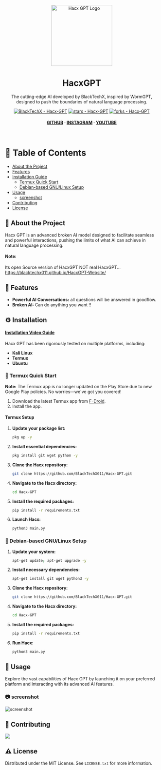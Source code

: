 <div align="center">

  <img src="https://github.com/BlackTechX011/Hacx-GPT/blob/main/logo_HacxGPT.png" alt="Hacx GPT Logo" width="200" height="auto" />
  <h1>HacxGPT</h1>
  
  <p>
    The cutting-edge AI developed by BlackTechX, inspired by WormGPT, designed to push the boundaries of natural language processing.
  </p>
  
  <!-- Badges -->
  <p>
    <a href="https://github.com/BlackTechX011/Hacx-GPT" title="Go to GitHub repo"><img src="https://img.shields.io/static/v1?label=BlackTechX&message=Hacx-GPT&color=blue&logo=github" alt="BlackTechX - Hacx-GPT"></a>
    <a href="https://github.com/BlackTechX011/Hacx-GPT"><img src="https://img.shields.io/github/stars/BlackTechX011/Hacx-GPT?style=social" alt="stars - Hacx-GPT"></a>
    <a href="https://github.com/BlackTechX011/Hacx-GPT"><img src="https://img.shields.io/github/forks/BlackTechX011/Hacx-GPT?style=social" alt="forks - Hacx-GPT"></a>
  </p>
   
  <h4>
    <a href="https://www.GitHub.com/BlackTechX011/">GITHUB</a>
    <span> · </span>
    <a href="https://www.instagram.com/BlackTechX011/">INSTAGRAM</a>
    <span> · </span>
    <a href="https://www.youtube.com/@BlackTechX_">YOUTUBE</a>
 
  </h4>
</div>

<br />

<!-- Table of Contents -->
# :notebook_with_decorative_cover: Table of Contents

- [About the Project](#star2-about-the-project)
- [Features](#dart-features)
- [Installation Guide](#gear-installation)
  - [Termux Quick Start](#iphone-termux-quick-start)
  - [Debian-based GNU/Linux Setup](#penguin-debian-based-gnulinux-setup)
- [Usage](#eyes-usage)
  - [screenshot](#camera-screenshot)
- [Contributing](#wave-contributing)
- [License](#warning-license)


<!-- About the Project -->
## :star2: About the Project

Hacx GPT is an advanced broken AI model designed to facilitate seamless and powerful interactions, pushing the limits of what AI can achieve in natural language processing.
#### Note:
Its open Source version of HacxGPT NOT real HacxGPT... https://blacktechx011.github.io/HacxGPT-Website/

<!-- Features -->
## :dart: Features

- **Powerful AI Conversations:** all questions will be answered in goodflow.
- **Broken AI:** Can do anything you want !!

<!-- Installation -->
## :gear: Installation

#### [Installation Video Guide](https://youtu.be/MIGSUM4PGh4)

Hacx GPT has been rigorously tested on multiple platforms, including:

- **Kali Linux**
- **Termux**
- **Ubuntu**

### :iphone: Termux Quick Start

**Note:** The Termux app is no longer updated on the Play Store due to new Google Play policies. No worries—we've got you covered!

1. Download the latest Termux app from [F-Droid](https://f-droid.org/repo/com.termux_118.apk).
2. Install the app.

#### Termux Setup

1. **Update your package list:**
   ```bash
   pkg up -y
   ```
2. **Install essential dependencies:**
   ```bash
   pkg install git wget python -y
   ```
3. **Clone the Hacx repository:**
   ```bash
   git clone https://github.com/BlackTechX011/Hacx-GPT.git
   ```
4. **Navigate to the Hacx directory:**
   ```bash
   cd Hacx-GPT
   ```
5. **Install the required packages:**
   ```bash
   pip install -r requirements.txt
   ```
6. **Launch Hacx:**
   ```bash
   python3 main.py
   ```

### :penguin: Debian-based GNU/Linux Setup

1. **Update your system:**
   ```bash
   apt-get update; apt-get upgrade -y
   ```
2. **Install necessary dependencies:**
   ```bash
   apt-get install git wget python3 -y
   ```
3. **Clone the Hacx repository:**
   ```bash
   git clone https://github.com/BlackTechX011/Hacx-GPT.git
   ```
4. **Navigate to the Hacx directory:**
   ```bash
   cd Hacx-GPT
   ```
5. **Install the required packages:**
   ```bash
   pip install -r requirements.txt
   ```
6. **Run Hacx:**
   ```bash
   python3 main.py
   ```

<!-- Usage -->
## :eyes: Usage

Explore the vast capabilities of Hacx GPT by launching it on your preferred platform and interacting with its advanced AI features.
### :camera: screenshot
![screenshot](https://github.com/BlackTechX011/Hacx-GPT/blob/main/screenshot.png)

<!-- Contributing -->
## :wave: Contributing

<a href="https://github.com/BlackTechX011/Hacx-GPT/graphs/contributors">
  <img src="https://contrib.rocks/image?repo=BlackTechX011/Hacx-GPT" />
</a>

<!-- License -->
## :warning: License

Distributed under the MIT License. See `LICENSE.txt` for more information.

